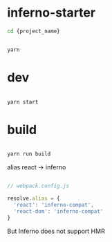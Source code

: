 # inferno-starter

``` bash
cd {project_name}
```

``` bash

yarn

```

# dev

``` bash

yarn start

```

# build

``` bash

yarn run build

```

alias react -> inferno

``` js

// webpack.config.js

resolve.alias = {
  'react': 'inferno-compat',
  'react-dom': 'inferno-compat'
}
```

But Inferno does not support HMR
